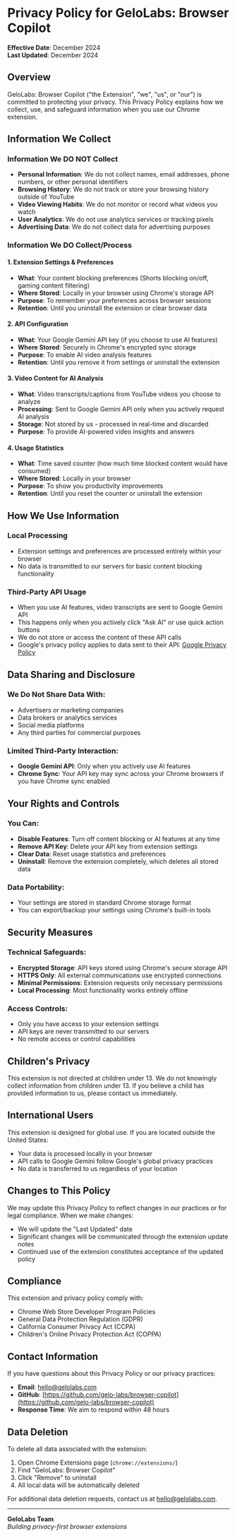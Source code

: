 # Privacy Policy for GeloLabs: Browser Copilot

**Effective Date**: December 2024  
**Last Updated**: December 2024

## Overview

GeloLabs: Browser Copilot ("the Extension", "we", "us", or "our") is committed to protecting your privacy. This Privacy Policy explains how we collect, use, and safeguard information when you use our Chrome extension.

## Information We Collect

### Information We DO NOT Collect
- **Personal Information**: We do not collect names, email addresses, phone numbers, or other personal identifiers
- **Browsing History**: We do not track or store your browsing history outside of YouTube
- **Video Viewing Habits**: We do not monitor or record what videos you watch
- **User Analytics**: We do not use analytics services or tracking pixels
- **Advertising Data**: We do not collect data for advertising purposes

### Information We DO Collect/Process

#### 1. Extension Settings & Preferences
- **What**: Your content blocking preferences (Shorts blocking on/off, gaming content filtering)
- **Where Stored**: Locally in your browser using Chrome's storage API
- **Purpose**: To remember your preferences across browser sessions
- **Retention**: Until you uninstall the extension or clear browser data

#### 2. API Configuration
- **What**: Your Google Gemini API key (if you choose to use AI features)
- **Where Stored**: Securely in Chrome's encrypted sync storage
- **Purpose**: To enable AI video analysis features
- **Retention**: Until you remove it from settings or uninstall the extension

#### 3. Video Content for AI Analysis
- **What**: Video transcripts/captions from YouTube videos you choose to analyze
- **Processing**: Sent to Google Gemini API only when you actively request AI analysis
- **Storage**: Not stored by us - processed in real-time and discarded
- **Purpose**: To provide AI-powered video insights and answers

#### 4. Usage Statistics
- **What**: Time saved counter (how much time blocked content would have consumed)
- **Where Stored**: Locally in your browser
- **Purpose**: To show you productivity improvements
- **Retention**: Until you reset the counter or uninstall the extension

## How We Use Information

### Local Processing
- Extension settings and preferences are processed entirely within your browser
- No data is transmitted to our servers for basic content blocking functionality

### Third-Party API Usage
- When you use AI features, video transcripts are sent to Google Gemini API
- This happens only when you actively click "Ask AI" or use quick action buttons
- We do not store or access the content of these API calls
- Google's privacy policy applies to data sent to their API: [Google Privacy Policy](https://policies.google.com/privacy)

## Data Sharing and Disclosure

### We Do Not Share Data With:
- Advertisers or marketing companies
- Data brokers or analytics services
- Social media platforms
- Any third parties for commercial purposes

### Limited Third-Party Interaction:
- **Google Gemini API**: Only when you actively use AI features
- **Chrome Sync**: Your API key may sync across your Chrome browsers if you have Chrome sync enabled

## Your Rights and Controls

### You Can:
- **Disable Features**: Turn off content blocking or AI features at any time
- **Remove API Key**: Delete your API key from extension settings
- **Clear Data**: Reset usage statistics and preferences
- **Uninstall**: Remove the extension completely, which deletes all stored data

### Data Portability:
- Your settings are stored in standard Chrome storage format
- You can export/backup your settings using Chrome's built-in tools

## Security Measures

### Technical Safeguards:
- **Encrypted Storage**: API keys stored using Chrome's secure storage API
- **HTTPS Only**: All external communications use encrypted connections
- **Minimal Permissions**: Extension requests only necessary permissions
- **Local Processing**: Most functionality works entirely offline

### Access Controls:
- Only you have access to your extension settings
- API keys are never transmitted to our servers
- No remote access or control capabilities

## Children's Privacy

This extension is not directed at children under 13. We do not knowingly collect information from children under 13. If you believe a child has provided information to us, please contact us immediately.

## International Users

This extension is designed for global use. If you are located outside the United States:
- Your data is processed locally in your browser
- API calls to Google Gemini follow Google's global privacy practices
- No data is transferred to us regardless of your location

## Changes to This Policy

We may update this Privacy Policy to reflect changes in our practices or for legal compliance. When we make changes:
- We will update the "Last Updated" date
- Significant changes will be communicated through the extension update notes
- Continued use of the extension constitutes acceptance of the updated policy

## Compliance

This extension and privacy policy comply with:
- Chrome Web Store Developer Program Policies
- General Data Protection Regulation (GDPR)
- California Consumer Privacy Act (CCPA)
- Children's Online Privacy Protection Act (COPPA)

## Contact Information

If you have questions about this Privacy Policy or our privacy practices:

- **Email**: hello@gelolabs.com
- **GitHub**: [https://github.com/gelo-labs/browser-copilot](https://github.com/gelo-labs/browser-copilot)
- **Response Time**: We aim to respond within 48 hours

## Data Deletion

To delete all data associated with the extension:
1. Open Chrome Extensions page (`chrome://extensions/`)
2. Find "GeloLabs: Browser Copilot"
3. Click "Remove" to uninstall
4. All local data will be automatically deleted

For additional data deletion requests, contact us at hello@gelolabs.com.

---

**GeloLabs Team**  
*Building privacy-first browser extensions* 
